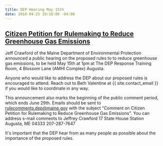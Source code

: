 ```yaml
---
title: DEP Hearing May 15th
date: 2018-04-25 19:18:00 -04:00
---
```


## [Citizen Petition for Rulemaking to Reduce Greenhouse Gas Emissions](https://www1.maine.gov/dep/rules/index.html#794983 "The hearing announcement") 
Jeff Crawford of the Maine Department of Environmental Protection announced a public hearing on the proposed rules to to reduce greenhouse gas emissions, to be held May 15th at 1pm at 
    The DEP Response Training Room,
    4 Blossom Lane (AMHI Complex)
    Augusta.

Anyone who would like to address the DEP about our proposed rules is encouraged to attend. Reach out to Beth Valentine at {{ site.contact_email }} if you would like to coordinate in any way. 

This announcement also marks the beginning of the public comment period, which ends June 29th. Emails should be sent to [rulecomments.dep@maine.gov](mailto:rulecomments.dep@maine.gov?subject=Comment%20on%20Citizen%20Petition%20for%20Rulemaking%20to%20Reduce%20Greenhouse%20Gas%20Emissions "MailTo link") with the subject "Comment on Citizen Petition for Rulemaking to Reduce Greenhouse Gas Emissions". You can address s-mail comments to 
    Jeffrey Crawford
    17 State House Station
    Augusta, ME 04333
    207-287-7647

It's important that the DEP hear from as many people as possible about the importance of the proposed rules. 